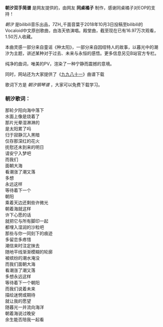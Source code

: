 

**朝汐双手简谱** 是网友提供的，由网友 **同桌橘子** 制作，感谢同桌橘子对EOP的支持！

_朝汐_
是bilibili音乐出品，7ZH_千面音葉于2018年10月3日投稿至bilibili的Vocaloid中文原创歌曲，由洛天依演唱。殿堂曲，截至现在已有16.97万次观看，1.50万人收藏。

本曲灵感一部分来自童谣《种太阳》，一部分来自因纽特人的故事，以暮光中的潮汐为主题，讲述某种对于过去、未来与永恒的感悟。更多信息另见B站官方专栏。

纯净的曲词，唯美的PV，渲染了一种宁静而震撼的意境。

同时，网站还为大家提供了《[九九八十一](Music-8057-九九八十一-B站原创曲目.html "九九八十一")》曲谱下载

歌词下方是 _朝汐钢琴谱_ ，大家可以免费下载学习。

### 朝汐歌词：

那轮夕阳向海中落下  
水面上像是烧着了  
那片光晕湿淋淋的  
是太阳累了吗  
归于寂静沉入黑暗  
仅存那深红的花火  
抚慰还未到来的明日  
请安宁入梦吧  
而我们  
面朝大海  
看潮涨了潮又落  
多想  
永远这样  
等待着下一个  
朝阳  
乘着天边还剩些许微光  
朝着海就这样  
许下心愿的话  
就把它与所有脚印一起  
都埋入湿润的沙粒吧  
那些与你一同刻下的痕迹  
多留恋多疼惜  
潮信来时注定抹去  
随地平线渐渐模糊的轮廓  
被缤纷的潮水淹没  
而我们面朝大海  
看潮涨了潮又落  
多想永远这样  
等待着下一个朝阳  
而我们说着未来  
描绘迷惘或期待  
就让我的愿望  
随暮光一并流向海洋  
朝着海说过晚安  
余生能否陪我一起看  

